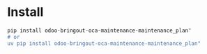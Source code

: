 # Install

```bash
pip install odoo-bringout-oca-maintenance-maintenance_plan"
# or
uv pip install odoo-bringout-oca-maintenance-maintenance_plan"
```
